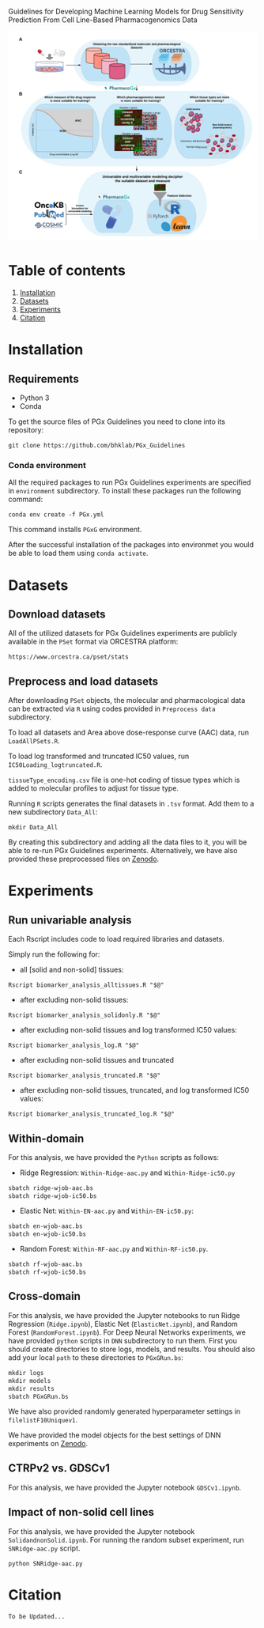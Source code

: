 
Guidelines for Developing Machine Learning Models for Drug Sensitivity Prediction From Cell Line-Based Pharmacogenomics Data

<img src="./Figure/Graphical_Abstract.png" width="900" class="center">

# Table of contents
1. [Installation](#installation)
2. [Datasets](#Datasets)
3. [Experiments](#Experiments)
4. [Citation](#citation)


# Installation

## Requirements
- Python 3
- Conda

To get the source files of PGx Guidelines you need to clone into its repository:
```
git clone https://github.com/bhklab/PGx_Guidelines
```

### Conda environment
All the required packages to run PGx Guidelines experiments are specified in `environment` subdirectory.
To install these packages run the following command:
```
conda env create -f PGx.yml
```
This command installs `PGxG` environment. 

After the successful installation of the packages into environmet you would be able to load them using `conda activate`.


# Datasets

## Download datasets
All of the utilized datasets for PGx Guidelines experiments are publicly available in the `PSet` format via ORCESTRA platform:
```
https://www.orcestra.ca/pset/stats
```

## Preprocess and load datasets
After downloading `PSet` objects, the molecular and pharmacological data can be extracted via `R` using codes provided in `Preprocess data` subdirectory. 

To load all datasets and Area above dose-response curve (AAC) data, run `LoadAllPSets.R`.

To load log transformed and truncated IC50 values, run `IC50Loading_logtruncated.R`.

`tissueType_encoding.csv` file is one-hot coding of tissue types which is added to molecular profiles to adjust for tissue type. 

Running `R` scripts generates the final datasets in `.tsv` format. Add them to a new subdirectory `Data_All`:

```
mkdir Data_All
```
By creating this subdirectory and adding all the data files to it, you will be able to re-run PGx Guidelines experiments. 
Alternatively, we have also provided these preprocessed files on [Zenodo](https://zenodo.org/record/4642024#.YF9-FK9KiUk). 

# Experiments

## Run univariable analysis
Each Rscript includes code to load required libraries and datasets. 

Simply run the following for:
- all [solid and non-solid] tissues:
```
Rscript biomarker_analysis_alltissues.R "$@"
```

- after excluding non-solid tissues:
```
Rscript biomarker_analysis_solidonly.R "$@"
```

- after excluding non-solid tissues and log transformed IC50 values:
```
Rscript biomarker_analysis_log.R "$@"
```

- after excluding non-solid tissues and truncated
```
Rscript biomarker_analysis_truncated.R "$@"
```

- after excluding non-solid tissues, truncated, and log transformed IC50 values:
```
Rscript biomarker_analysis_truncated_log.R "$@"
```
## Within-domain
For this analysis, we have provided the `Python` scripts as follows: 

- Ridge Regression: `Within-Ridge-aac.py` and `Within-Ridge-ic50.py`
```
sbatch ridge-wjob-aac.bs
sbatch ridge-wjob-ic50.bs

```
- Elastic Net: `Within-EN-aac.py` and `Within-EN-ic50.py`: 
```
sbatch en-wjob-aac.bs
sbatch en-wjob-ic50.bs
```
- Random Forest: `Within-RF-aac.py` and `Within-RF-ic50.py`.  
```
sbatch rf-wjob-aac.bs
sbatch rf-wjob-ic50.bs
```

## Cross-domain 
For this analysis, we have provided the Jupyter notebooks to run Ridge Regression (`Ridge.ipynb`), Elastic Net (`ElasticNet.ipynb`), and Random Forest (`RandomForest.ipynb`). For Deep Neural Networks experiments, we have provided `python` scripts in `DNN` subdirectory to run them. First you should create directories to store logs, models, and results. You should also add your local `path` to these directories to `PGxGRun.bs`:
```
mkdir logs
mkdir models
mkdir results
sbatch PGxGRun.bs
```
We have also provided randomly generated hyperparameter settings in `filelistF10Uniquev1`. 

We have provided the model objects for the best settings of DNN experiments on [Zenodo](https://zenodo.org/record/4642024#.YF9-FK9KiUk).

## CTRPv2 vs. GDSCv1
For this analysis, we have provided the Jupyter notebook `GDSCv1.ipynb`.

## Impact of non-solid cell lines
For this analysis, we have provided the Jupyter notebook `SolidandnonSolid.ipynb`. For running the random subset experiment, run `SNRidge-aac.py` script. 

```
python SNRidge-aac.py
```

# Citation 
```
To be Updated...
```